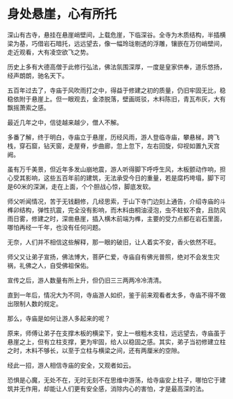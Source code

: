 # 身处悬崖，心有所托

深山有古寺，悬挂在悬崖峭壁间，上载危崖，下临深谷。全寺为木质结构，半插横梁为基，巧借岩石暗托，远远望去，像一幅玲珑剔透的浮雕，镶嵌在万仞峭壁间，走近观看，大有凌空欲飞之势。

历史上多有大德高僧于此修行弘法，佛法氛围深厚，一度是皇家供奉，道乐悠扬，经声朗朗，驰名天下。

五百年过去了，寺庙于风吹雨打之中，得益于修建之初的质量，仍旧牢固无比，稳稳依附于悬崖上。但一眼观去，金漆脱落，壁画斑驳，木料陈旧，青瓦布灰，大有飘摇萧索之感。

最近几年之中，信徒越来越少，僧人不解。

多番了解，终于明白，寺庙立于悬崖，历经风雨，游人登临寺庙，攀悬梯，跨飞栈，穿石窟，钻天窗，走屋脊，步曲廊，忽上忽下，左右回旋，仰视如置九天宫阙。

虽有万千美景，但近年多发山崩地震，游人听得脚下呼呼生风，木板颤动作响，担心受其影响，这些五百年前的建筑，无法承受今日的重量，若是腐朽垮塌，脚下可是60米的深渊，走在上面，个个胆战心惊，脚底发软。

师父听闻情况，苦于无钱翻修，几经思索，于山下寺门边刻上通告，介绍寺庙的斗榫卯结构，弹性抗震，完全没有影响，而木料由桐油浸泡，虫不蛀蚁不食，且防风雨日雾，修建之时，深凿悬崖，插入横木前端为榫，主要的受力点都在岩石里面，哪怕再经一千年，也没有任何问题。

无奈，人们并不相信这些解释，那一眼的破旧，让人着实不安，香火依然不旺。

师父又让弟子宣扬，佛法博大，菩萨仁爱，寺庙自有佛光普照，绝对不会发生灾祸，礼佛之人，自受佛祖保佑。

宣传之后，游人数量有所上升，但仍旧三三两两冷冷清清。

直到一年后，情况大为不同，寺庙游人如织，鉴于前来观看者太多，寺庙不得不做出限制人数的规定。

那么，寺庙是如何让游人多起来的呢？

原来，师傅让弟子在支撑木板的横梁下，安上一根粗木支柱，远远望去，寺庙虽于悬崖之上，但有立柱支撑，更为牢固，给人以稳固之感。其实，弟子当初修建立柱之时，木料不够长，以至于立柱与横梁之间，还有两厘米的空隙。

经此一招，游人相信寺庙的安全，又观者如云。

恐惧是心魔，无处不在，无时无刻不在思维中游荡，给寺庙安上柱子，哪怕它于建筑并无作用，却能让人们更有安全感，消除内心的害怕，才是最高深的法。